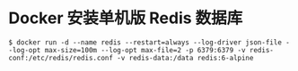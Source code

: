 # Docker 安装单机版 Redis 数据库

``` shell
$ docker run -d --name redis --restart=always --log-driver json-file --log-opt max-size=100m --log-opt max-file=2 -p 6379:6379 -v redis-conf:/etc/redis/redis.conf -v redis-data:/data redis:6-alpine
```
